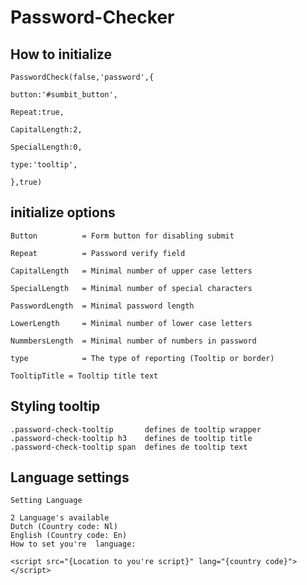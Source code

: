 # Password-Checker

## How to initialize
 	PasswordCheck(false,'password',{
 
   	button:'#sumbit_button',
   
   	Repeat:true,  
   
   	CapitalLength:2,
   
   	SpecialLength:0,
   
   	type:'tooltip',
   
 	},true)

## initialize options

	Button          = Form button for disabling submit

	Repeat          = Password verify field

	CapitalLength   = Minimal number of upper case letters

	SpecialLength   = Minimal number of special characters

	PasswordLength  = Minimal password length

	LowerLength     = Minimal number of lower case letters

	NummbersLength  = Minimal number of numbers in password

	type            = The type of reporting (Tooltip or border)

	TooltipTitle = Tooltip title text
	
## Styling tooltip
	.password-check-tooltip       defines de tooltip wrapper
	.password-check-tooltip h3    defines de tooltip title
	.password-check-tooltip span  defines de tooltip text
	
## Language settings
	Setting Language 
	
	2 Language's available
	Dutch (Country code: Nl)
	English (Country code: En)
	How to set you're  language:
	
	<script src="{Location to you're script}" lang="{country code}"></script>
	
	
